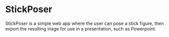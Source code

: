 StickPoser
==========

StickPoser is a simple web app where the user can pose a stick figure, then export the resulting inage for use
in a presentation, such as Powerpoint.
